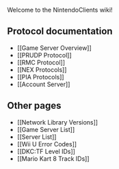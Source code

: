 Welcome to the NintendoClients wiki!
## Protocol documentation
* [[Game Server Overview]]
* [[PRUDP Protocol]]
* [[RMC Protocol]]
* [[NEX Protocols]]
* [[PIA Protocols]]
* [[Account Server]]

## Other pages
* [[Network Library Versions]]
* [[Game Server List]]
* [[Server List]]
* [[Wii U Error Codes]]
* [[DKC:TF Level IDs]]
* [[Mario Kart 8 Track IDs]]